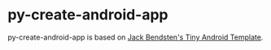 # py-create-android-app

py-create-android-app is based on [Jack Bendsten's Tiny Android Template](https://github.com/jbendtsen/tiny-android-template).
